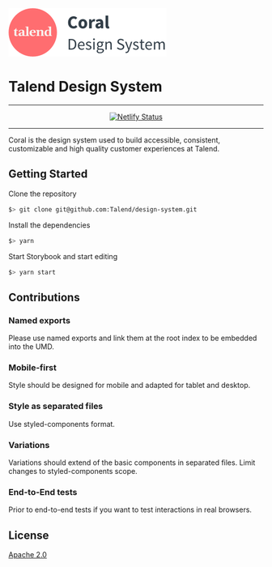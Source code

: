 ![Coral](https://raw.githubusercontent.com/Talend/design-system/master/.storybook/logo.svg)

# Talend Design System

<hr />

<div style="text-align:center">
  <a href="https://app.netlify.com/sites/gifted-tesla-96fe2e/deploys">
    <img src="https://api.netlify.com/api/v1/badges/d6d66424-7754-4257-bb5e-cc6de2f9d9aa/deploy-status" alt="Netlify Status" />
  </a>
</div>

<hr />

Coral is the design system used to build accessible, consistent, customizable and high quality customer experiences at Talend.

## Getting Started

Clone the repository

```sh
$> git clone git@github.com:Talend/design-system.git
```

Install the dependencies

```sh
$> yarn
```

Start Storybook and start editing

```sh
$> yarn start
```

## Contributions

### Named exports

Please use named exports and link them at the root index to be embedded into the UMD.

### Mobile-first

Style should be designed for mobile and adapted for tablet and desktop.

### Style as separated files

Use styled-components format.

### Variations

Variations should extend of the basic components in separated files.
Limit changes to styled-components scope.

### End-to-End tests

Prior to end-to-end tests if you want to test interactions in real browsers.

## License

[Apache 2.0](https://github.com/Talend/design-system/blob/master/LICENSE)
